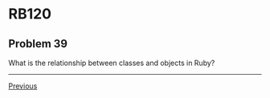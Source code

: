 # RB120
## Problem 39

What is the relationship between classes and objects in Ruby?

---

[Previous](38.md)

